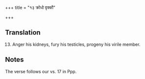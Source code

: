 +++
title = "१३ क्रोधो वृक्कौ"

+++
## Translation
13. Anger his kidneys, fury his testicles, progeny his virile member.

## Notes
The verse follows our vs. 17 in Ppp.
